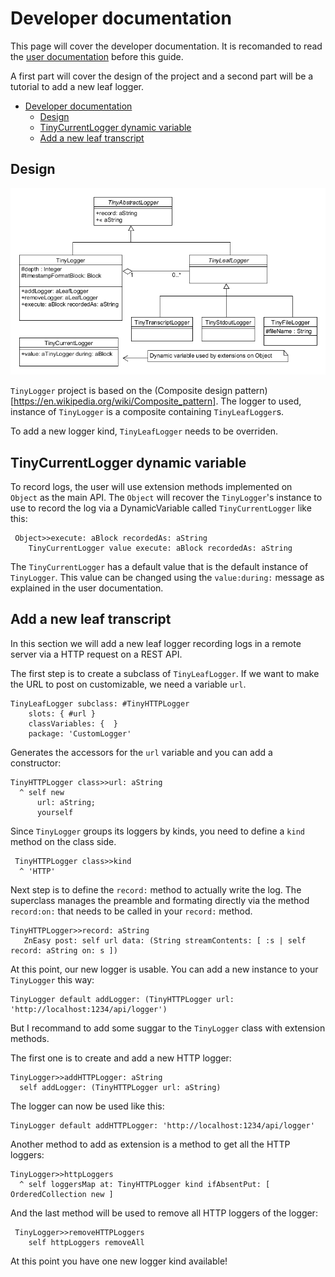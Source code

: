 # Developer documentation

This page will cover the developer documentation. It is recomanded to read the [user documentation](UserGuide.md) before this guide.

A first part will cover the design of the project and a second part will be a tutorial to add a new leaf logger.

- [Developer documentation](#developer-documentation)
  * [Design](#design)
  * [TinyCurrentLogger dynamic variable](#tinycurrentlogger-dynamic-variable)
  * [Add a new leaf transcript](#add-a-new-leaf-transcript)

## Design

![UML of the project](uml.png?raw=true "UML of the project")

`TinyLogger` project is based on the (Composite design pattern)[https://en.wikipedia.org/wiki/Composite_pattern]. The logger to used, instance of `TinyLogger` is a composite containing `TinyLeafLogger`s. 

To add a new logger kind, `TinyLeafLogger` needs to be overriden.

## TinyCurrentLogger dynamic variable

To record logs, the user will use extension methods implemented on `Object` as the main API. The `Object` will recover the `TinyLogger`'s instance to use to record the log via a DynamicVariable called `TinyCurrentLogger` like this:

```Smalltalk
 Object>>execute: aBlock recordedAs: aString
	TinyCurrentLogger value execute: aBlock recordedAs: aString
```

The `TinyCurrentLogger` has a default value that is the default instance of `TinyLogger`. This value can be changed using the `value:during:` message as explained in the user documentation.

## Add a new leaf transcript

In this section we will add a new leaf logger recording logs in a remote server via a HTTP request on a REST API.

The first step is to create a subclass of `TinyLeafLogger`. If we want to make the URL to post on customizable, we need a variable `url`.

```Smalltalk
TinyLeafLogger subclass: #TinyHTTPLogger
	slots: { #url }
	classVariables: {  }
	package: 'CustomLogger'
```

Generates the accessors for the `url` variable and you can add a constructor:

```Smalltalk
TinyHTTPLogger class>>url: aString
  ^ self new
      url: aString;
      yourself
```

Since `TinyLogger` groups its loggers by kinds, you need to define a `kind` method on the class side.

```Smalltalk
 TinyHTTPLogger class>>kind
  ^ 'HTTP'
```

Next step is to define the `record:` method to actually write the log. The superclass manages the preamble and formating directly via the method `record:on:` that needs to be called in your `record:` method. 

```Smalltalk
TinyHTTPLogger>>record: aString
   ZnEasy post: self url data: (String streamContents: [ :s | self record: aString on: s ])
```

At this point, our new logger is usable. You can add a new instance to your `TinyLogger` this way:

```Smalltalk
TinyLogger default addLogger: (TinyHTTPLogger url: 'http://localhost:1234/api/logger')
```

But I recommand to add some suggar to the `TinyLogger` class with extension methods.

The first one is to create and add a new HTTP logger:

```Smalltalk
TinyLogger>>addHTTPLogger: aString
  self addLogger: (TinyHTTPLogger url: aString)
```

The logger can now be used like this:

```Smalltalk
TinyLogger default addHTTPLogger: 'http://localhost:1234/api/logger'
```

Another method to add as extension is a method to get all the HTTP loggers:

```Smalltalk
TinyLogger>>httpLoggers
  ^ self loggersMap at: TinyHTTPLogger kind ifAbsentPut: [ OrderedCollection new ]
```

And the last method will be used to remove all HTTP loggers of the logger:

```Smalltalk
 TinyLogger>>removeHTTPLoggers
	self httpLoggers removeAll
```

At this point you have one new logger kind available!






